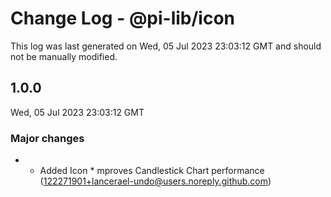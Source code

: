 # Change Log - @pi-lib/icon

This log was last generated on Wed, 05 Jul 2023 23:03:12 GMT and should not be manually modified.

<!-- Start content -->

## 1.0.0

Wed, 05 Jul 2023 23:03:12 GMT

### Major changes

- - Added Icon \* mproves Candlestick Chart performance (122271901+lancerael-undo@users.noreply.github.com)
